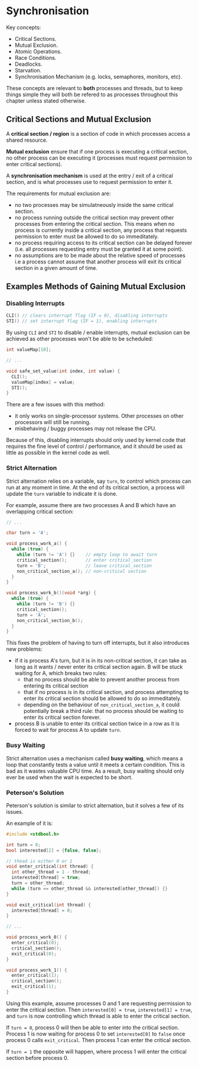 # Synchronisation

Key concepts:

- Critical Sections.
- Mutual Exclusion.
- Atomic Operations.
- Race Conditions.
- Deadlocks.
- Starvation.
- Synchronisation Mechanism (e.g. locks, semaphores, monitors, etc).

These concepts are relevant to **both** processes and threads, but to keep things simple they will both be refered to as processes throughout this chapter unless stated otherwise.

## Critical Sections and Mutual Exclusion

A **critical section / region** is a section of code in which processes access a shared resource.

**Mutual exclusion** ensure that if one process is executing a critical section, no other process can be executing it (processes must request permission to enter critical sections).

A **synchronisation mechanism** is used at the entry / exit of a critical section, and is what processes use to request permission to enter it.

The requirements for mutual exclusion are:

- no two processes may be simulatneously inside the same critical section.
- no process running outside the critical section may prevent other processes from entering the critical section. This means when no process is currently inside a critical section, any process that requests permission to enter must be allowed to do so immeditately.
- no process requiring access to its critical section can be delayed forever (i.e. all processes requesting entry must be granted it at some point).
- no assumptions are to be made about the relative speed of processes i.e a process cannot assume that another process will exit its critical section in a given amount of time.

## Examples Methods of Gaining Mutual Exclusion

### Disabling Interrupts

```c
CLI() // clears interrupt flag (IF = 0), disabling interrupts
STI() // set interrupt flag (IF = 1), enabling interrupts
```

By using `CLI` and `STI` to disable / enable interrupts, mutual exclusion can be achieved as other processes won't be able to be scheduled:

```c
int valueMap[10];

// ...

void safe_set_value(int index, int value) {
  CLI();
  valueMap[index] = value;
  STI();
}
```

There are a few issues with this method:

- it only works on single-processor systems. Other processes on other processors will still be running.
- misbehaving / buggy processes may not release the CPU.

Because of this, disabling interrupts should only used by kernel code that requires the fine level of control / performance, and it should be used as little as possible in the kernel code as well.

### Strict Alternation

Strict alternation relies on a variable, say `turn`, to control which process can run at any moment in time. At the end of its critical section, a process will update the `turn` variable to indicate it is done.

For example, assume there are two processes A and B which have an overlapping critical section:

```c
// ...

char turn = 'A';

void process_work_a() {
  while (true) {
    while (turn != 'A') {}    // empty loop to await turn
    critical_section();       // enter critical_section
    turn = 'B';               // leave critical_section
    non_critical_section_a(); // non-critical section
  }
}

void process_work_b()(void *arg) {
  while (true) {
    while (turn != 'B') {}
    critical_section();
    turn = 'A';
    non_critical_section_b();
  }
}
```

This fixes the problem of having to turn off interrupts, but it also introduces new problems:

- if it is process A's turn, but it is in its non-critical section, it can take as long as it wants / never enter its critical section again. B will be stuck waiting for A, which breaks two rules:
  - that no process should be able to prevent another process from entering its critical section
  - that if no process is in its critical section, and process attempting to enter its critical section should be allowed to do so immeditately.
  - depending on the behaviour of `non_critical_section_a`, it could potentially break a third rule: that no process should be waiting to enter its critical section forever.
- process B is unable to enter its critical section twice in a row as it is forced to wait for process A to update `turn`.

### Busy Waiting

Strict alternation uses a mechanism called **busy waiting**, which means a loop that constantly tests a value until it meets a certain condition. This is bad as it wastes valuable CPU time. As a result, busy waiting should only ever be used when the wait is expected to be short.

### Peterson's Solution

Peterson's solution is similar to strict alternation, but it solves a few of its issues.

An example of it is:

```c
#include <stdbool.h>

int turn = 0;
bool interested[2] = {false, false};

// thead is either 0 or 1
void enter_critical(int thread) {
  int other_thread = 1 - thread;
  interested[thread] = true;
  turn = other_thread;
  while (turn == other_thread && interested[other_thread]) {}
}

void exit_critical(int thread) {
  interested[thread] = 0;
}

// ...

void process_work_0() {
  enter_critical(0);
  critical_section();
  exit_critical(0);
}

void process_work_1() {
  enter_critical(1);
  critical_section();
  exit_critical(1);
}
```

Using this example, assume processes 0 and 1 are requesting permission to enter the critical section. Then `interested[0] = true`, `interested[1] = true`, and `turn` is now controlling which thread is able to enter the critical section.

If `turn = 0`, process 0 will then be able to enter into the critical section. Process 1 is now waiting for process 0 to set `interested[0]` to `false` once process 0 calls `exit_critical`. Then process 1 can enter the critical section.

If `turn = 1` the opposite will happen, where process 1 will enter the critical section before process 0.
